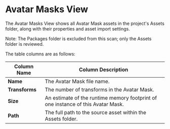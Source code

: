 <a name="AssetsAvatarMasks"></a>
# Avatar Masks View
The Avatar Masks View shows all Avatar Mask assets in the project's Assets folder, along with their properties and asset import
settings.

Note: The Packages folder is excluded from this scan; only the Assets folder is reviewed.

The table columns are as follows:

| Column Name    | Column Description                                                               | 
|----------------|----------------------------------------------------------------------------------|
| **Name**       | The Avatar Mask file name.                                                       |
| **Transforms** | The number of transforms in the Avatar Mask.                                     |
| **Size**       | An estimate of the runtime memory footprint of one instance of this Avatar Mask. |
| **Path**       | The full path to the source asset within the Assets folder.                      |

